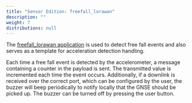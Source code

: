 ```yaml
---
title: "Sensor Edition: freefall_lorawan"
description: ""
weight: 7
distributions: null
---
```


The [freefall_lorawan application](https://github.com/TheThingsIndustries/generic-node-se/tree/develop/Software/app/freefall_lorawan) is used to detect free fall events and also serves as a template for acceleration detection handling.

<!--more-->

 Each time a free fall event is detected by the accelerometer, a message containing a counter in the payload is sent. The transmitted value is incremented each time the event occurs. Additionally, if a downlink is received over the correct port, which can be configured by the user, the buzzer will beep periodically to notify locally that the GNSE should be picked up. The buzzer can be turned off by pressing the user button.
